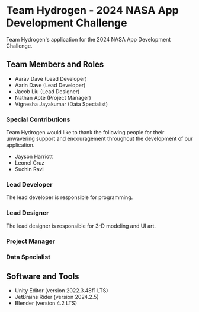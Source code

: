 # Team Hydrogen - 2024 NASA App Development Challenge
Team Hydrogen's application for the 2024 NASA App Development Challenge.

## Team Members and Roles
- Aarav Dave (Lead Developer)
- Aarin Dave (Lead Developer)
- Jacob Liu (Lead Designer)
- Nathan Apte (Project Manager)
- Vignesha Jayakumar (Data Specialist)

### Special Contributions
Team Hydrogen would like to thank the following people for their unwavering support and encouragement throughout the development of our application.
- Jayson Harriott
- Leonel Cruz
- Suchin Ravi

### Lead Developer
The lead developer is responsible for programming.

### Lead Designer
The lead designer is responsible for 3-D modeling and UI art.

### Project Manager

### Data Specialist

## Software and Tools
- Unity Editor (version 2022.3.48f1 LTS)
- JetBrains Rider (version 2024.2.5)
- Blender (version 4.2 LTS)
